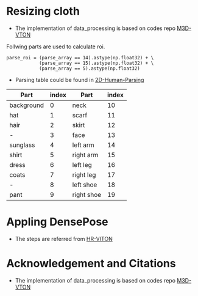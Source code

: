 
# Resizing cloth
* The implementation of data_processing is based on codes repo [M3D-VTON](https://github.com/fyviezhao/M3D-VTON)

Follwing parts are used to calculate roi.
```
parse_roi = (parse_array == 14).astype(np.float32) + \
            (parse_array == 15).astype(np.float32) + \
            (parse_array == 5).astype(np.float32)
```

* Parsing table could be found in [2D-Human-Parsing](https://github.com/fyviezhao/2D-Human-Parsing)

| Part       | index | Part        | index |
|------------|-------|------------ |-------| 
| background |  0    | neck        | 10    |
| hat        |  1    | scarf       | 11    |
| hair       |  2    | skirt       | 12    |
| -	 |  3    | face        | 13    |
| sunglass   |  4    | left arm    | 14    |
| shirt	 |  5    | right arm   | 15    | 
| dress	 |  6    | left leg    | 16    |  
| coats	 |  7    | right leg   | 17    | 
| -	 |  8    | left shoe   | 18    | 
| pant	 |  9    | right shoe  | 19    | 


# Appling DensePose 
* The steps are referred from [HR-VITON](https://github.com/sangyun884/HR-VITON/issues/45)





# Acknowledgement and Citations
* The implementation of data_processing is based on codes repo [M3D-VTON](https://github.com/fyviezhao/M3D-VTON)
